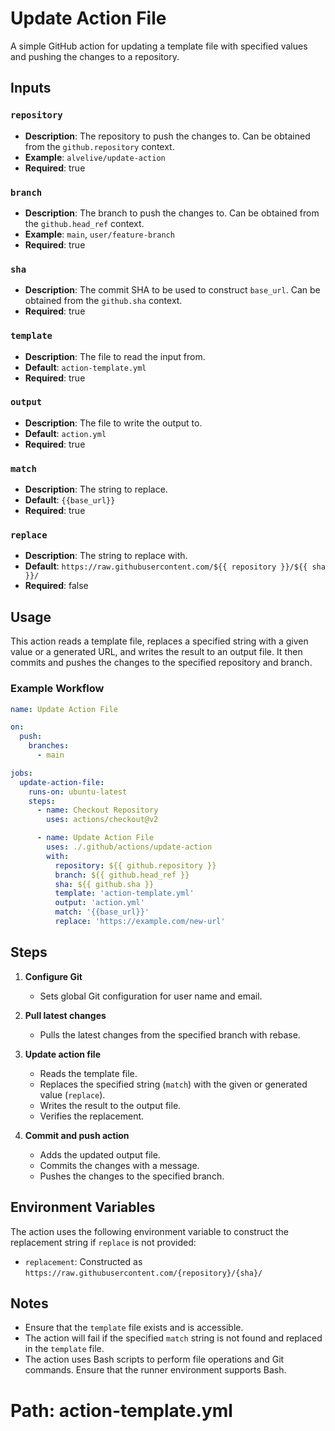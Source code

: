 # Update Action File

A simple GitHub action for updating a template file with specified values and
pushing the changes to a repository.

## Inputs

### `repository`

- **Description**: The repository to push the changes to. Can be obtained from
  the `github.repository` context.
- **Example**: `alvelive/update-action`
- **Required**: true

### `branch`

- **Description**: The branch to push the changes to. Can be obtained from the
  `github.head_ref` context.
- **Example**: `main`, `user/feature-branch`
- **Required**: true

### `sha`

- **Description**: The commit SHA to be used to construct `base_url`. Can be
  obtained from the `github.sha` context.
- **Required**: true

### `template`

- **Description**: The file to read the input from.
- **Default**: `action-template.yml`
- **Required**: true

### `output`

- **Description**: The file to write the output to.
- **Default**: `action.yml`
- **Required**: true

### `match`

- **Description**: The string to replace.
- **Default**: `{{base_url}}`
- **Required**: true

### `replace`

- **Description**: The string to replace with.
- **Default**: `https://raw.githubusercontent.com/${{ repository }}/${{ sha }}/`
- **Required**: false

## Usage

This action reads a template file, replaces a specified string with a given
value or a generated URL, and writes the result to an output file. It then
commits and pushes the changes to the specified repository and branch.

### Example Workflow

```yaml
name: Update Action File

on:
  push:
    branches:
      - main

jobs:
  update-action-file:
    runs-on: ubuntu-latest
    steps:
      - name: Checkout Repository
        uses: actions/checkout@v2

      - name: Update Action File
        uses: ./.github/actions/update-action
        with:
          repository: ${{ github.repository }}
          branch: ${{ github.head_ref }}
          sha: ${{ github.sha }}
          template: 'action-template.yml'
          output: 'action.yml'
          match: '{{base_url}}'
          replace: 'https://example.com/new-url'
```

## Steps

1. **Configure Git**

   - Sets global Git configuration for user name and email.

2. **Pull latest changes**

   - Pulls the latest changes from the specified branch with rebase.

3. **Update action file**

   - Reads the template file.
   - Replaces the specified string (`match`) with the given or generated value
     (`replace`).
   - Writes the result to the output file.
   - Verifies the replacement.

4. **Commit and push action**
   - Adds the updated output file.
   - Commits the changes with a message.
   - Pushes the changes to the specified branch.

## Environment Variables

The action uses the following environment variable to construct the replacement
string if `replace` is not provided:

- `replacement`: Constructed as
  `https://raw.githubusercontent.com/{repository}/{sha}/`

## Notes

- Ensure that the `template` file exists and is accessible.
- The action will fail if the specified `match` string is not found and replaced
  in the `template` file.
- The action uses Bash scripts to perform file operations and Git commands.
  Ensure that the runner environment supports Bash.

# Path: action-template.yml
